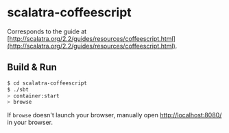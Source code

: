 # scalatra-coffeescript #

Corresponds to the guide at [http://scalatra.org/2.2/guides/resources/coffeescript.html](http://scalatra.org/2.2/guides/resources/coffeescript.html).

## Build & Run ##

```sh
$ cd scalatra-coffeescript
$ ./sbt
> container:start
> browse
```

If `browse` doesn't launch your browser, manually open [http://localhost:8080/](http://localhost:8080/) in your browser.
